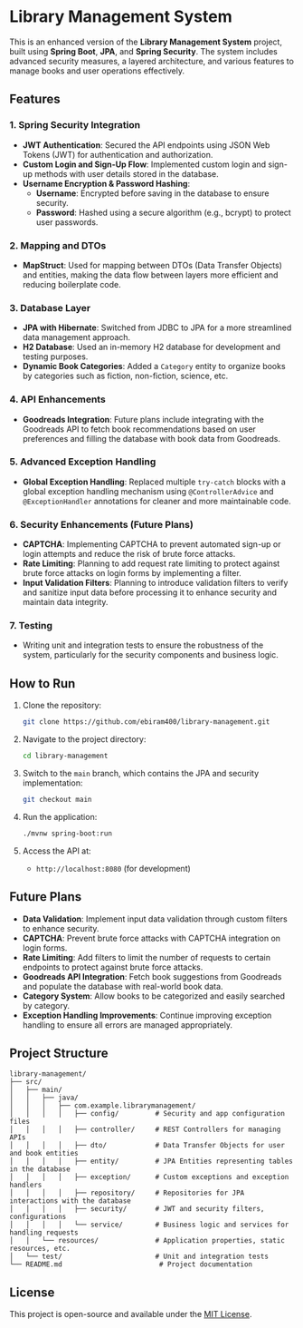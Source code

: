 
# Library Management System

This is an enhanced version of the **Library Management System** project, built using **Spring Boot**, **JPA**, and **Spring Security**. The system includes advanced security measures, a layered architecture, and various features to manage books and user operations effectively.

## Features

### 1. **Spring Security Integration**
   - **JWT Authentication**: Secured the API endpoints using JSON Web Tokens (JWT) for authentication and authorization.
   - **Custom Login and Sign-Up Flow**: Implemented custom login and sign-up methods with user details stored in the database.
   - **Username Encryption & Password Hashing**:
     - **Username**: Encrypted before saving in the database to ensure security.
     - **Password**: Hashed using a secure algorithm (e.g., bcrypt) to protect user passwords.

### 2. **Mapping and DTOs**
   - **MapStruct**: Used for mapping between DTOs (Data Transfer Objects) and entities, making the data flow between layers more efficient and reducing boilerplate code.
   
### 3. **Database Layer**
   - **JPA with Hibernate**: Switched from JDBC to JPA for a more streamlined data management approach.
   - **H2 Database**: Used an in-memory H2 database for development and testing purposes.
   - **Dynamic Book Categories**: Added a `Category` entity to organize books by categories such as fiction, non-fiction, science, etc.

### 4. **API Enhancements**
   - **Goodreads Integration**: Future plans include integrating with the Goodreads API to fetch book recommendations based on user preferences and filling the database with book data from Goodreads.
   
### 5. **Advanced Exception Handling**
   - **Global Exception Handling**: Replaced multiple `try-catch` blocks with a global exception handling mechanism using `@ControllerAdvice` and `@ExceptionHandler` annotations for cleaner and more maintainable code.

### 6. **Security Enhancements (Future Plans)**
   - **CAPTCHA**: Implementing CAPTCHA to prevent automated sign-up or login attempts and reduce the risk of brute force attacks.
   - **Rate Limiting**: Planning to add request rate limiting to protect against brute force attacks on login forms by implementing a filter.
   - **Input Validation Filters**: Planning to introduce validation filters to verify and sanitize input data before processing it to enhance security and maintain data integrity.

### 7. **Testing**
   - Writing unit and integration tests to ensure the robustness of the system, particularly for the security components and business logic.

## How to Run

1. Clone the repository:
   ```bash
   git clone https://github.com/ebiram400/library-management.git
   ```
   
2. Navigate to the project directory:
   ```bash
   cd library-management
   ```

3. Switch to the `main` branch, which contains the JPA and security implementation:
   ```bash
   git checkout main
   ```

4. Run the application:
   ```bash
   ./mvnw spring-boot:run
   ```

5. Access the API at:
   - `http://localhost:8080` (for development)

## Future Plans

- **Data Validation**: Implement input data validation through custom filters to enhance security.
- **CAPTCHA**: Prevent brute force attacks with CAPTCHA integration on login forms.
- **Rate Limiting**: Add filters to limit the number of requests to certain endpoints to protect against brute force attacks.
- **Goodreads API Integration**: Fetch book suggestions from Goodreads and populate the database with real-world book data.
- **Category System**: Allow books to be categorized and easily searched by category.
- **Exception Handling Improvements**: Continue improving exception handling to ensure all errors are managed appropriately.

## Project Structure

```
library-management/
├── src/
│   ├── main/
│   │   ├── java/
│   │   │   ├── com.example.librarymanagement/
│   │   │   │   ├── config/         # Security and app configuration files
│   │   │   │   ├── controller/     # REST Controllers for managing APIs
│   │   │   │   ├── dto/            # Data Transfer Objects for user and book entities
│   │   │   │   ├── entity/         # JPA Entities representing tables in the database
│   │   │   │   ├── exception/      # Custom exceptions and exception handlers
│   │   │   │   ├── repository/     # Repositories for JPA interactions with the database
│   │   │   │   ├── security/       # JWT and security filters, configurations
│   │   │   │   └── service/        # Business logic and services for handling requests
│   │   └── resources/              # Application properties, static resources, etc.
│   └── test/                       # Unit and integration tests
└── README.md                        # Project documentation
```

## License

This project is open-source and available under the [MIT License](LICENSE).
